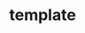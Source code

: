 # template

<!--
Note: 最初に以下のステップが必要です
  1. template を一括置換で新しいプロジェクト名に変更します
  2. CLI でなければ GoReleaser 関連を削除します(tagprは残します）
  3. CLI の場合は mkdir -p cmd/template して main.go を作成します
-->
